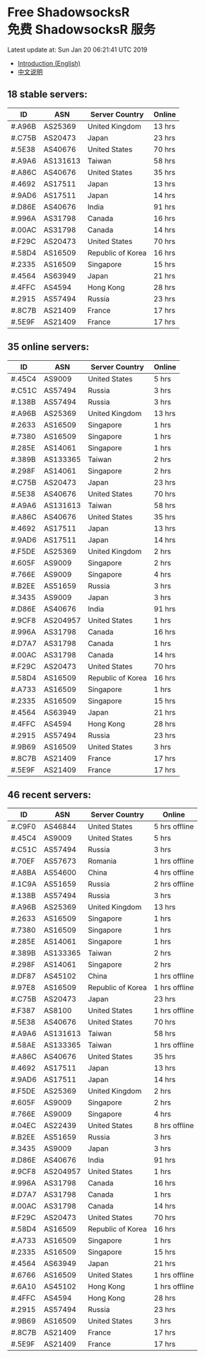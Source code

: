 # Free ShadowsocksR<br>免费 ShadowsocksR 服务

Latest update at: Sun Jan 20 06:21:41 UTC 2019

- [Introduction (English)](https://vision-network.readthedocs.io/en/latest/autossr/autossr.html)
- [中文说明](https://vision-network.readthedocs.io/zh_CN/latest/autossr/autossr.html)


## 18 stable servers:

| ID | ASN | Server Country | Online |
| ------ | ------ | ------ | ------ |
| #.A96B | AS25369 | United Kingdom | 13 hrs |
| #.C75B | AS20473 | Japan | 23 hrs |
| #.5E38 | AS40676 | United States | 70 hrs |
| #.A9A6 | AS131613 | Taiwan | 58 hrs |
| #.A86C | AS40676 | United States | 35 hrs |
| #.4692 | AS17511 | Japan | 13 hrs |
| #.9AD6 | AS17511 | Japan | 14 hrs |
| #.D86E | AS40676 | India | 91 hrs |
| #.996A | AS31798 | Canada | 16 hrs |
| #.00AC | AS31798 | Canada | 14 hrs |
| #.F29C | AS20473 | United States | 70 hrs |
| #.58D4 | AS16509 | Republic of Korea | 16 hrs |
| #.2335 | AS16509 | Singapore | 15 hrs |
| #.4564 | AS63949 | Japan | 21 hrs |
| #.4FFC | AS4594 | Hong Kong | 28 hrs |
| #.2915 | AS57494 | Russia | 23 hrs |
| #.8C7B | AS21409 | France | 17 hrs |
| #.5E9F | AS21409 | France | 17 hrs |

## 35 online servers:

| ID | ASN | Server Country | Online |
| ------ | ------ | ------ | ------ |
| #.45C4 | AS9009 | United States | 5 hrs |
| #.C51C | AS57494 | Russia | 3 hrs |
| #.138B | AS57494 | Russia | 3 hrs |
| #.A96B | AS25369 | United Kingdom | 13 hrs |
| #.2633 | AS16509 | Singapore | 1 hrs |
| #.7380 | AS16509 | Singapore | 1 hrs |
| #.285E | AS14061 | Singapore | 1 hrs |
| #.389B | AS133365 | Taiwan | 2 hrs |
| #.298F | AS14061 | Singapore | 2 hrs |
| #.C75B | AS20473 | Japan | 23 hrs |
| #.5E38 | AS40676 | United States | 70 hrs |
| #.A9A6 | AS131613 | Taiwan | 58 hrs |
| #.A86C | AS40676 | United States | 35 hrs |
| #.4692 | AS17511 | Japan | 13 hrs |
| #.9AD6 | AS17511 | Japan | 14 hrs |
| #.F5DE | AS25369 | United Kingdom | 2 hrs |
| #.605F | AS9009 | Singapore | 2 hrs |
| #.766E | AS9009 | Singapore | 4 hrs |
| #.B2EE | AS51659 | Russia | 3 hrs |
| #.3435 | AS9009 | Japan | 3 hrs |
| #.D86E | AS40676 | India | 91 hrs |
| #.9CF8 | AS204957 | United States | 1 hrs |
| #.996A | AS31798 | Canada | 16 hrs |
| #.D7A7 | AS31798 | Canada | 1 hrs |
| #.00AC | AS31798 | Canada | 14 hrs |
| #.F29C | AS20473 | United States | 70 hrs |
| #.58D4 | AS16509 | Republic of Korea | 16 hrs |
| #.A733 | AS16509 | Singapore | 1 hrs |
| #.2335 | AS16509 | Singapore | 15 hrs |
| #.4564 | AS63949 | Japan | 21 hrs |
| #.4FFC | AS4594 | Hong Kong | 28 hrs |
| #.2915 | AS57494 | Russia | 23 hrs |
| #.9B69 | AS16509 | United States | 3 hrs |
| #.8C7B | AS21409 | France | 17 hrs |
| #.5E9F | AS21409 | France | 17 hrs |

## 46 recent servers:

| ID | ASN | Server Country | Online |
| ------ | ------ | ------ | ------ |
| #.C9F0 | AS46844 | United States | 5 hrs offline |
| #.45C4 | AS9009 | United States | 5 hrs |
| #.C51C | AS57494 | Russia | 3 hrs |
| #.70EF | AS57673 | Romania | 1 hrs offline |
| #.A8BA | AS54600 | China | 4 hrs offline |
| #.1C9A | AS51659 | Russia | 2 hrs offline |
| #.138B | AS57494 | Russia | 3 hrs |
| #.A96B | AS25369 | United Kingdom | 13 hrs |
| #.2633 | AS16509 | Singapore | 1 hrs |
| #.7380 | AS16509 | Singapore | 1 hrs |
| #.285E | AS14061 | Singapore | 1 hrs |
| #.389B | AS133365 | Taiwan | 2 hrs |
| #.298F | AS14061 | Singapore | 2 hrs |
| #.DF87 | AS45102 | China | 1 hrs offline |
| #.97E8 | AS16509 | Republic of Korea | 1 hrs offline |
| #.C75B | AS20473 | Japan | 23 hrs |
| #.F387 | AS8100 | United States | 1 hrs offline |
| #.5E38 | AS40676 | United States | 70 hrs |
| #.A9A6 | AS131613 | Taiwan | 58 hrs |
| #.58AE | AS133365 | Taiwan | 1 hrs offline |
| #.A86C | AS40676 | United States | 35 hrs |
| #.4692 | AS17511 | Japan | 13 hrs |
| #.9AD6 | AS17511 | Japan | 14 hrs |
| #.F5DE | AS25369 | United Kingdom | 2 hrs |
| #.605F | AS9009 | Singapore | 2 hrs |
| #.766E | AS9009 | Singapore | 4 hrs |
| #.04EC | AS22439 | United States | 8 hrs offline |
| #.B2EE | AS51659 | Russia | 3 hrs |
| #.3435 | AS9009 | Japan | 3 hrs |
| #.D86E | AS40676 | India | 91 hrs |
| #.9CF8 | AS204957 | United States | 1 hrs |
| #.996A | AS31798 | Canada | 16 hrs |
| #.D7A7 | AS31798 | Canada | 1 hrs |
| #.00AC | AS31798 | Canada | 14 hrs |
| #.F29C | AS20473 | United States | 70 hrs |
| #.58D4 | AS16509 | Republic of Korea | 16 hrs |
| #.A733 | AS16509 | Singapore | 1 hrs |
| #.2335 | AS16509 | Singapore | 15 hrs |
| #.4564 | AS63949 | Japan | 21 hrs |
| #.6766 | AS16509 | United States | 1 hrs offline |
| #.6A10 | AS45102 | Hong Kong | 1 hrs offline |
| #.4FFC | AS4594 | Hong Kong | 28 hrs |
| #.2915 | AS57494 | Russia | 23 hrs |
| #.9B69 | AS16509 | United States | 3 hrs |
| #.8C7B | AS21409 | France | 17 hrs |
| #.5E9F | AS21409 | France | 17 hrs |



